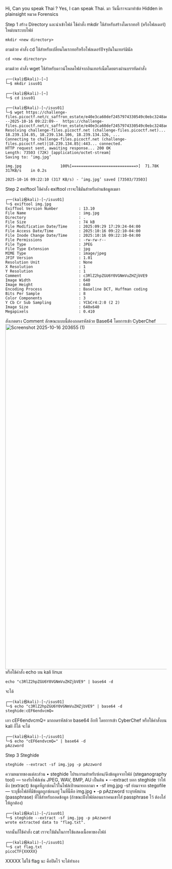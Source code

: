 Hi, Can you speak Thai ?
Yes, I can speak Thai.
มา วันนี้เราจะมาทำข้อ Hidden in plainsight หมวด Forensics 

Step 1 สร้าง Directory และนำเข้าไฟล์
ใช้คำสั่ง mkdir ใช้สำหรับสร้างไดเรกทอรี (หรือโฟลเดอร์) ใหม่บนระบบไฟล์
```
mkdir <new directory>
```
ตามด้วย คำสั่ง cd ใช้สำหรับเปลี่ยนไดเรกทอรีหรือโฟลเดอร์ปัจจุบันในเทอร์มินัล
```
cd <new directory>
```
ตามด้วย คำสั่ง wget ใช้สำหรับดาวน์โหลดไฟล์จากอินเทอร์เน็ตโดยตรงผ่านบรรทัดคำสั่ง
```
┌──(kali㉿kali)-[~]
└─$ mkdir isus01    

┌──(kali㉿kali)-[~]
└─$ cd isus01      

┌──(kali㉿kali)-[~/isus01]
└─$ wget https://challenge-files.picoctf.net/c_saffron_estate/e40e3ca60def2457974330549c0ebc3248ae75bc4f6ca700b85fca2c6be00083/img.jpg   
--2025-10-16 09:22:09--  https://challenge-files.picoctf.net/c_saffron_estate/e40e3ca60def2457974330549c0ebc3248ae75bc4f6ca700b85fca2c6be00083/img.jpg
Resolving challenge-files.picoctf.net (challenge-files.picoctf.net)... 18.239.134.85, 18.239.134.106, 18.239.134.126, ...
Connecting to challenge-files.picoctf.net (challenge-files.picoctf.net)|18.239.134.85|:443... connected.
HTTP request sent, awaiting response... 200 OK
Length: 73503 (72K) [application/octet-stream]
Saving to: ‘img.jpg’

img.jpg                 100%[============================>]  71.78K   317KB/s    in 0.2s    

2025-10-16 09:22:10 (317 KB/s) - ‘img.jpg’ saved [73503/73503]
```

Step 2 exiftool
ใช้คำสั่ง exiftool เราจะใช้มันสำหรับอ่านข้อมูลเมตา
```
┌──(kali㉿kali)-[~/isus01]
└─$ exiftool img.jpg         
ExifTool Version Number         : 13.10
File Name                       : img.jpg
Directory                       : .
File Size                       : 74 kB
File Modification Date/Time     : 2025:09:29 17:29:24-04:00
File Access Date/Time           : 2025:10:16 09:22:10-04:00
File Inode Change Date/Time     : 2025:10:16 09:22:10-04:00
File Permissions                : -rw-rw-r--
File Type                       : JPEG
File Type Extension             : jpg
MIME Type                       : image/jpeg
JFIF Version                    : 1.01
Resolution Unit                 : None
X Resolution                    : 1
Y Resolution                    : 1
Comment                         : c3RlZ2hpZGU6Y0VGNmVuZHZjbVE9
Image Width                     : 640
Image Height                    : 640
Encoding Process                : Baseline DCT, Huffman coding
Bits Per Sample                 : 8
Color Components                : 3
Y Cb Cr Sub Sampling            : YCbCr4:2:0 (2 2)
Image Size                      : 640x640
Megapixels                      : 0.410
```
สังเกตตรง Comment ลักษณะแบบนี้ต้องถอดรหัสด้วย Base64 โดยการเข้า CyberChef
<img width="1920" height="1080" alt="Screenshot 2025-10-16 203655 (1)" src="https://github.com/user-attachments/assets/e2d96c84-336f-4843-b952-0469c152e16f" />
หรือใช้คำสั่ง echo บน kali linux
```
echo "c3RlZ2hpZGU6Y0VGNmVuZHZjbVE9" | base64 -d
```
จะได้
```
┌──(kali㉿kali)-[~/isus01]
└─$ echo "c3RlZ2hpZGU6Y0VGNmVuZHZjbVE9" | base64 -d                    
steghide:cEF6endvcmQ=
```
เอา cEF6endvcmQ= มาถอดรหัสด้วย base64 อีกที โดยการเข้า CyberChef หรือใช้คำสั่งบน kali ก็ได้ จะได้
```
┌──(kali㉿kali)-[~/isus01]
└─$ echo "cEF6endvcmQ=" | base64 -d                
pAzzword
```

Step 3 Steghide
```
steghide --extract -sf img.jpg -p pAzzword
```
ความหมายของแต่ละส่วน
• steghide
  โปรแกรมสำหรับซ่อน/ดึงข้อมูลจากไฟล์ (steganography tool) — รองรับไฟล์เช่น JPEG, WAV, BMP, AU เป็นต้น
• --extract
  บอก steghide ว่าให้ ดึง (extract) ข้อมูลที่ถูกซ่อนไว้ในไฟล์เป้าหมายออกมา
• -sf img.jpg
  -sf ย่อมาจาก stegofile — ระบุชื่อไฟล์ที่มีข้อมูลถูกซ่อนอยู่ ในที่นี้คือ img.jpg
• -p pAzzword
  ระบุรหัสผ่าน (passphrase) ที่ใช้สำหรับถอดข้อมูล (ถ้าขณะฝังไฟล์ตอนแรกคนเขาใส่ passphrase ไว้ ต้องใส่ให้ถูกต้อง)
```
┌──(kali㉿kali)-[~/isus01]
└─$ steghide --extract -sf img.jpg -p pAzzword 
wrote extracted data to "flag.txt".
```
จากนั้นก็ใช้คำสั่ง cat เราจะใช้มันในการใช้แสดงเนื้อหาของไฟล์
```
┌──(kali㉿kali)-[~/isus01]
└─$ cat flag.txt             
picoCTF{XXXXX}
```
XXXXX ไม่ใช้ flag นะ คือปิดไว้ จะได้ทำเอง

